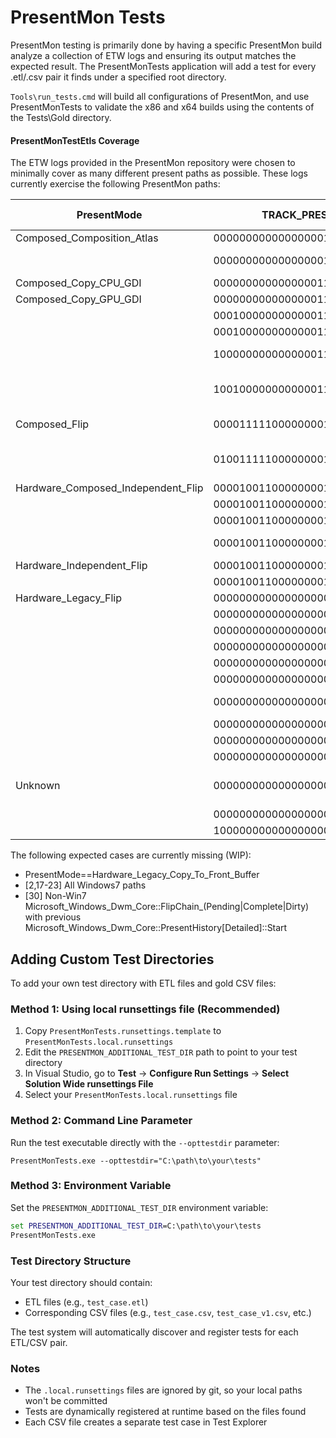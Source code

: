 # PresentMon Tests

PresentMon testing is primarily done by having a specific PresentMon build analyze a collection of ETW logs and ensuring its output matches the expected result.  The PresentMonTests application will add a test for every .etl/.csv pair it finds under a specified root directory.

`Tools\run_tests.cmd` will build all configurations of PresentMon, and use PresentMonTests to validate the x86 and x64 builds using the contents of the Tests\Gold directory.


#### PresentMonTestEtls Coverage

The ETW logs provided in the PresentMon repository were chosen to minimally cover as many different present paths as possible.  These logs currently exercise the following PresentMon paths:

| PresentMode | TRACK_PRESENT_PATH | Test case |
| ----------- | ----------- | -- |
| Composed_Composition_Atlas         | 000000000000000001110000000001000 | 1 |
|                                    | 000000000000000001110001000001000 | 1, 3, 4 |
| Composed_Copy_CPU_GDI              | 000000000000000011100001000001010 | 3, |
| Composed_Copy_GPU_GDI              | 000000000000000011110001000001000 | 1, |
|                                    | 000100000000000011100001000001000 | 3 |
|                                    | 000100000000000011110001000001000 | 1, 4 |
|                                    | 100000000000000011110001000001000 | 0, 1, 3 |
|                                    | 100100000000000011110001000001000 | 0, 1, 2, 3, 4 |
| Composed_Flip                      | 000011111000000001110001000001001 | 1, 2, 3, 4 |
|                                    | 010011111000000001110001000001001 | 0, 1, 2, 3, 4 |
| Hardware_Composed_Independent_Flip | 000010011000000001110001000111001 | 1 |
|                                    | 000010011000000001110001001111001 | 1 |
|                                    | 000010011000000001110101000111001 | 3 |
|                                    | 000010011000000001111001000111001 | 0, 1, 3 |
| Hardware_Independent_Flip          | 000010011000000001110011000001001 | 4 |
|                                    | 000010011000000001111011000001001 | 4 |
| Hardware_Legacy_Flip               | 000000000000000000000000101111001 | 0 |
|                                    | 000000000000000000000001100001001 | 1 |
|                                    | 000000000000000000000001100111000 | 2 |
|                                    | 000000000000000000000001100111001 | 0, 3 |
|                                    | 000000000000000000000001101111001 | 0 |
|                                    | 000000000000000000001001100111000 | 2 |
|                                    | 000000000000000000001001100111001 | 0, 1, 2, 3 |
|                                    | 000000000000000000011001010111000 | 1 |
|                                    | 000000000000000000011011010001000 | 4 |
|                                    | 000000000000000000011011010001001 | 4 |
| Unknown                            | 000000000000000000000000000000001 | 0, 1, 2, 3, 4 |
|                                    | 000000000000000000010000000000001 | 4, |
|                                    | 100000000000000000000000000000000 | 2, |

The following expected cases are currently missing (WIP):

- PresentMode==Hardware_Legacy_Copy_To_Front_Buffer
- [2,17-23] All Windows7 paths
- [30] Non-Win7 Microsoft_Windows_Dwm_Core::FlipChain_(Pending|Complete|Dirty) with previous Microsoft_Windows_Dwm_Core::PresentHistory[Detailed]::Start

## Adding Custom Test Directories

To add your own test directory with ETL files and gold CSV files:

### Method 1: Using local runsettings file (Recommended)

1. Copy `PresentMonTests.runsettings.template` to `PresentMonTests.local.runsettings`
2. Edit the `PRESENTMON_ADDITIONAL_TEST_DIR` path to point to your test directory
3. In Visual Studio, go to **Test** → **Configure Run Settings** → **Select Solution Wide runsettings File**
4. Select your `PresentMonTests.local.runsettings` file

### Method 2: Command Line Parameter

Run the test executable directly with the `--opttestdir` parameter:
```
PresentMonTests.exe --opttestdir="C:\path\to\your\tests"
```

### Method 3: Environment Variable

Set the `PRESENTMON_ADDITIONAL_TEST_DIR` environment variable:
```cmd
set PRESENTMON_ADDITIONAL_TEST_DIR=C:\path\to\your\tests
PresentMonTests.exe
```

### Test Directory Structure

Your test directory should contain:
- ETL files (e.g., `test_case.etl`)
- Corresponding CSV files (e.g., `test_case.csv`, `test_case_v1.csv`, etc.)

The test system will automatically discover and register tests for each ETL/CSV pair.

### Notes

- The `.local.runsettings` files are ignored by git, so your local paths won't be committed
- Tests are dynamically registered at runtime based on the files found
- Each CSV file creates a separate test case in Test Explorer
